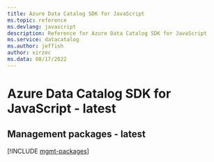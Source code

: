 ```yaml
---
title: Azure Data Catalog SDK for JavaScript
ms.topic: reference
ms.devlang: javascript
description: Reference for Azure Data Catalog SDK for JavaScript
ms.service: datacatalog
ms.author: jeffish
author: xirzec
ms.data: 08/17/2022
---
```

# Azure Data Catalog SDK for JavaScript - latest

## Management packages - latest
[!INCLUDE [mgmt-packages](data-catalog-mgmt-index.md)]